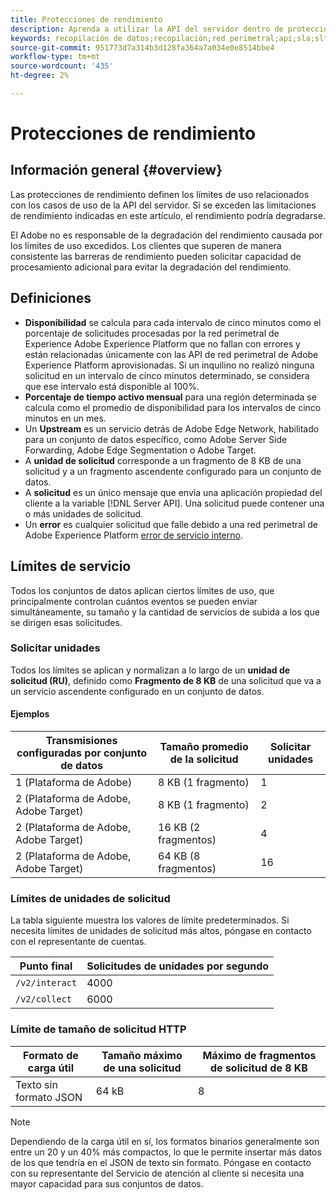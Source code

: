 ```yaml
---
title: Protecciones de rendimiento
description: Aprenda a utilizar la API del servidor dentro de protecciones de rendimiento óptimas
keywords: recopilación de datos;recopilación;red perimetral;api;sla;slt;niveles de servicio
source-git-commit: 951773d7a314b3d128fa364a7a034e0e8514bbe4
workflow-type: tm+mt
source-wordcount: '435'
ht-degree: 2%

---
```



# Protecciones de rendimiento

## Información general {#overview}

Las protecciones de rendimiento definen los límites de uso relacionados con los casos de uso de la API del servidor. Si se exceden las limitaciones de rendimiento indicadas en este artículo, el rendimiento podría degradarse.

El Adobe no es responsable de la degradación del rendimiento causada por los límites de uso excedidos. Los clientes que superen de manera consistente las barreras de rendimiento pueden solicitar capacidad de procesamiento adicional para evitar la degradación del rendimiento.

## Definiciones

* **Disponibilidad** se calcula para cada intervalo de cinco minutos como el porcentaje de solicitudes procesadas por la red perimetral de Experience Adobe Experience Platform que no fallan con errores y están relacionadas únicamente con las API de red perimetral de Adobe Experience Platform aprovisionadas. Si un inquilino no realizó ninguna solicitud en un intervalo de cinco minutos determinado, se considera que ese intervalo está disponible al 100%.
* **Porcentaje de tiempo activo mensual** para una región determinada se calcula como el promedio de disponibilidad para los intervalos de cinco minutos en un mes.
* Un **Upstream** es un servicio detrás de Adobe Edge Network, habilitado para un conjunto de datos específico, como Adobe Server Side Forwarding, Adobe Edge Segmentation o Adobe Target.
* A **unidad de solicitud** corresponde a un fragmento de 8 KB de una solicitud y a un fragmento ascendente configurado para un conjunto de datos.
* A **solicitud** es un único mensaje que envía una aplicación propiedad del cliente a la variable [!DNL Server API]. Una solicitud puede contener una o más unidades de solicitud.
* Un **error** es cualquier solicitud que falle debido a una red perimetral de Adobe Experience Platform [error de servicio interno](error-handling.md).

## Límites de servicio

Todos los conjuntos de datos aplican ciertos límites de uso, que principalmente controlan cuántos eventos se pueden enviar simultáneamente, su tamaño y la cantidad de servicios de subida a los que se dirigen esas solicitudes.

### Solicitar unidades

Todos los límites se aplican y normalizan a lo largo de un **unidad de solicitud (RU)**, definido como **Fragmento de 8 KB** de una solicitud que va a un servicio ascendente configurado en un conjunto de datos.

#### Ejemplos

| Transmisiones configuradas por conjunto de datos | Tamaño promedio de la solicitud | Solicitar unidades |
| --- | --- | --- |
| 1 (Plataforma de Adobe) | 8 KB (1 fragmento) | 1 |
| 2 (Plataforma de Adobe, Adobe Target) | 8 KB (1 fragmento) | 2 |
| 2 (Plataforma de Adobe, Adobe Target) | 16 KB (2 fragmentos) | 4 |
| 2 (Plataforma de Adobe, Adobe Target) | 64 KB (8 fragmentos) | 16 |

### Límites de unidades de solicitud

La tabla siguiente muestra los valores de límite predeterminados. Si necesita límites de unidades de solicitud más altos, póngase en contacto con el representante de cuentas.

| Punto final | Solicitudes de unidades por segundo |
| --- | --- |
| `/v2/interact` | 4000 |
| `/v2/collect` | 6000 |


### Límite de tamaño de solicitud HTTP

| Formato de carga útil | Tamaño máximo de una solicitud | Máximo de fragmentos de solicitud de 8 KB |
| --- | --- | --- |
| Texto sin formato JSON | 64 kB | 8 |


>[!NOTE]
>
>Dependiendo de la carga útil en sí, los formatos binarios generalmente son entre un 20 y un 40% más compactos, lo que le permite insertar más datos de los que tendría en el JSON de texto sin formato. Póngase en contacto con su representante del Servicio de atención al cliente si necesita una mayor capacidad para sus conjuntos de datos.